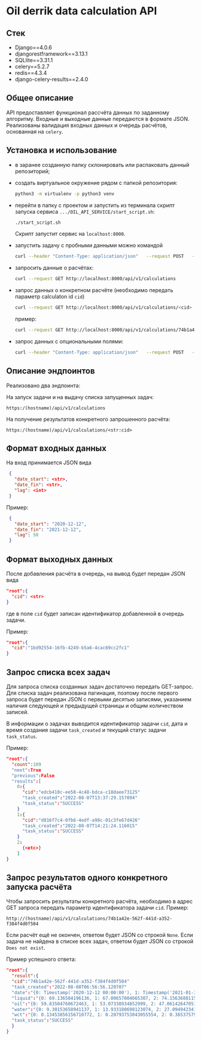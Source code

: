 # Oil derrik data calculation API

## Стек

* Django==4.0.6
* djangorestframework==3.13.1
* SQLlite==3.31.1
* celery==5.2.7
* redis==4.3.4
* django-celery-results==2.4.0

## Общее описание

API предоставляет функционал рассчёта данных по заданному алгоритму. Входные и выходные данные передаются в формате JSON. Реализованы валидация входных данных и очередь расчётов, основанная на `celery`.

## Установка и использование

* в заранее созданную папку склонировать или распаковать данный репозиторий;
* создать виртуальное окружение рядом с папкой репозитория:

  ```bash
  python3 -m virtualenv -p python3 venv
  ```

* перейти в папку с проектом и запустить из терминала скрипт запуска сервиса `.../OIL_API_SERVICE/start_script.sh`:

  ```bash
  ./start_script.sh
  ```

  Скрипт запустит сервис на `localhost:8000`.

* запустить задачу с пробными данными можно командой

  ```bash
  curl --header "Content-Type: application/json"   --request POST   --data '{"date_start": "2021-12-12","date_fin": "2022-12-12", "lag": "50"}'   http://localhost:8000/api/v1/calculations
  ```

* запросить данные о расчётах:

   ```bash
   curl --request GET http://localhost:8000/api/v1/calculations
   ```

* запрос данных о конкретном расчёте (необходимо передать параметр calculaton id `cid`)

  ```bash
  curl --request GET http://localhost:8000/api/v1/calculations/<cid>
  ```

  пример:

  ```bash
  curl --request GET http://localhost:8000/api/v1/calculations/74b1a42e-562f-441d-a352-f384f4d0f504
  ```

* запрос данных с опциональными полями:

  ```bash
  curl --header "Content-Type: application/json"   --request POST   --data '{"fields": ["elapsed_time", "name"]}'   http://localhost:8000/api/v1/calculations/<cid>
  ```

## Описание эндпоинтов

Реализовано два эндпоинта:

На запуск задачи и на выдачу списка запущенных задач:

```
https:/(hostname)/api/v1/calculations
```

На получение результатов конкретного запрошенного расчёта:

```
https:/(hostname)/api/v1/calculations/<str:cid>
```

## Формат входных данных

На вход принимается JSON вида

```json
 {
   "date_start": <str>, 
   "date_fin": <str>,
   "lag": <int>
 }
```

Пример:

```json
 {
   "date_start": "2020-12-12", 
   "date_fin": "2021-12-12",
   "lag": 50
 }
```

## Формат выходных данных

После добавления расчёта в очередь, на вывод будет передан JSON вида

```json
"root":{
  "cid": <str>
}
```

где в поле `cid` будет записан идентификатор добавленной в очередь задачи.

Пример:

```json
"root":{
  "cid":"1bd92554-16fb-4249-b5a6-4cac69cc2fc1"
}
```

## Запрос списка всех задач

Для запроса списка созданных задач достаточно передать GET-запрос. Для списка задач реализована пагинация, поэтому после первого запроса будет передан JSON c первыми десятью записями, указанием наличия следующей и предыдущей страницы и общим количеством записей.

В информации о задачах выводится идентификатор задачи `cid`, дата и время создания задачи `task_created` и текущий статус задачи `task_status`.

Пример:

```json
"root":{
  "count":109
  "next":True
  "previous":False
  "results":[
    0:{
      "cid":"edcb410c-ee58-4c48-bdca-c18daee73125"
      "task_created":"2022-08-07T13:37:29.157894"
      "task_status":"SUCCESS"
    }
    1:{
      "cid":"d816f7c4-0fb6-4edf-a98c-01c3fe67d426"
      "task_created":"2022-08-07T14:21:24.116015"
      "task_status":"SUCCESS"
    }
    2:
      {<etc>}
    ]
}
```

## Запрос результатов одного конкретного запуска расчёта

Чтобы запросить результаты конкретного расчёта, необходимо в адрес GET запроса передать параметр идентификатора задачи `cid`. Пример:

```
http://(hostname)/api/v1/calculations/74b1a42e-562f-441d-a352-f384f4d0f504
```

Если расчёт ещё не окончен, ответом будет JSON со строкой `None`. Если задача не найдена в списке всех задач, ответом будет JSON со строкой `Does not exist`.

Пример успешного ответа:

```json
"root":{
  "result":{
  "cid":"74b1a42e-562f-441d-a352-f384f4d0f504"
  "task_created":"2022-08-08T06:56:56.120707"
  "date":"{0: Timestamp('2020-12-12 00:00:00'), 1: Timestamp('2021-01-31 00:00:00'), 2: Timestamp('2021-03-22 00:00:00'), 3: Timestamp('2021-05-11 00:00:00'), 4: Timestamp('2021-06-30 00:00:00'), 5: Timestamp('2021-08-19 00:00:00'), 6: Timestamp('2021-10-08 00:00:00'), 7: Timestamp('2021-11-27 00:00:00')}"
  "liquid":"{0: 69.136584196136, 1: 67.00657004665307, 2: 74.15636881156234, 3: 74.09089640381751, 4: 61.383132584314964, 5: 60.45732971225061, 6: 62.30917297346143, 7: 61.64005566554937}"
  "oil":"{0: 59.83504760672463, 1: 53.07338934852999, 2: 47.06142647051125, 3: 40.957233693025366, 4: 32.507084307408284, 5: 27.168736944886273, 6: 21.472120956977246, 7: 14.145847434473781}"
  "water":"{0: 9.30153658941137, 1: 13.933180698123074, 2: 27.094942341051095, 3: 33.133662710792144, 4: 28.87604827690668, 5: 33.288592767364335, 6: 40.83705201648418, 7: 47.49420823107559}"
  "wct":"{0: 0.13453856156710772, 1: 0.20793753043055554, 2: 0.3653757967828988, 3: 0.44720288617111326, 4: 0.470423177527523, 5: 0.5506130179054036, 6: 0.6553939021767693, 7: 0.7705088471816567}"
  "task_status":"SUCCESS"
  }
}
```
